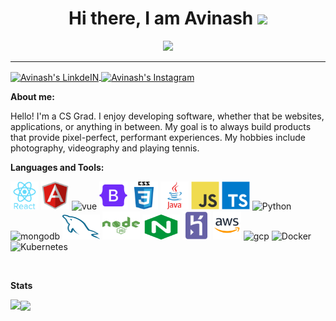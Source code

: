 <h1 align="center"> Hi there, I am Avinash <img src="https://media.giphy.com/media/hvRJCLFzcasrR4ia7z/giphy.gif" width="25px"> </h1>

<p align="center">
  <img src="https://komarev.com/ghpvc/?username=Avinash-Murugappan&color=c587c9"/>
  <br />
  <a href="https://www.linkedin.com/in/avinash-murugappan-73b901164/"> <hr />
  <img align="center" alt="Avinash's LinkdeIN" width="22px" src="https://cdn.jsdelivr.net/npm/simple-icons@v3/icons/linkedin.svg" />
</a>
<a href="https://www.instagram.com/avinash_arunachalam/">
  <img align="center" alt="Avinash's Instagram" width="22px" src="https://cdn.jsdelivr.net/npm/simple-icons@v3/icons/instagram.svg" />
</a>
</p>

<!-- **Avinash-Murugappan/Avinash-Murugappan** is a ✨ _special_ ✨ repository because its `README.md` (this file) appears on your GitHub profile.-->

**About me:**

Hello! I'm a CS Grad. I enjoy developing software, whether that be websites, applications, or anything in between. My goal is to always build products that provide pixel-perfect, performant experiences. My hobbies include photography, videography and playing tennis.

**Languages and Tools:**

<p align="left">
<img src="https://raw.githubusercontent.com/devicons/devicon/master/icons/react/react-original-wordmark.svg" alt="react" width="45" height="45" />
<img src="https://raw.githubusercontent.com/devicons/devicon/master/icons/angularjs/angularjs-original.svg" alt="angular-js" width="45" height="45" />
<img src="https://devicons.github.io/devicon/devicon.git/icons/vuejs/vuejs-original-wordmark.svg" alt="vue" width="45" height="45" />
<img src="https://raw.githubusercontent.com/devicons/devicon/master/icons/bootstrap/bootstrap-plain.svg" alt="bootstrap" width="45" height="45" />
<img src="https://raw.githubusercontent.com/devicons/devicon/master/icons/css3/css3-original-wordmark.svg" alt="css3" width="45" height="45"" />
<img src="https://raw.githubusercontent.com/devicons/devicon/master/icons/java/java-original-wordmark.svg" alt="java" width="45" height="45" />
<img src="https://raw.githubusercontent.com/devicons/devicon/master/icons/javascript/javascript-original.svg" alt="javascript" width="45" height="45" />
<img src="https://raw.githubusercontent.com/devicons/devicon/master/icons/typescript/typescript-original.svg" alt="typescript" width="45" height="45" />
<img src ="https://github.com/RaghavK16/RaghavK16/blob/master/images/python2.png" alt="Python" width="45" height="45">                                                                                                                                                      
<img src="https://devicons.github.io/devicon/devicon.git/icons/mongodb/mongodb-original-wordmark.svg" alt="mongodb" width="50" height="50" />
<img src="https://github.com/devicons/devicon/blob/master/icons/mysql/mysql-original.svg" alt="mysql"  width="60" height="40" />
<img src="https://github.com/devicons/devicon/blob/master/icons/nodejs/nodejs-plain-wordmark.svg" alt="nodejs" width="60" height="45" />
<img src="https://raw.githubusercontent.com/devicons/devicon/master/icons/nginx/nginx-original.svg" alt="nginx"  width="60" height="40" />
<img src="https://raw.githubusercontent.com/devicons/devicon/master/icons/heroku/heroku-plain.svg" alt="heroku" width="45" height="45" />
<img src="https://raw.githubusercontent.com/github/explore/80688e429a7d4ef2fca1e82350fe8e3517d3494d/topics/aws/aws.png" alt="aws" width="45" height="45" />
<img src="https://www.vectorlogo.zone/logos/google_cloud/google_cloud-icon.svg" alt="gcp" width="45" height="45" />
<img src="https://devicons.github.io/devicon/devicon.git/icons/docker/docker-original-wordmark.svg" alt="Docker" width="45" height="45" />
<img src="https://www.vectorlogo.zone/logos/kubernetes/kubernetes-icon.svg" alt="Kubernetes" width="45" height="45" />
                                                                                                                   
</p>

<br />

**Stats**

<img align="left" src="https://github-readme-stats.vercel.app/api/top-langs/?username=Avinash-Murugappan&theme=cobalt" />
<img align="center" src="https://github-readme-stats.vercel.app/api?username=Avinash-Murugappan&show_icons=true&hide=contribs,issues&theme=cobalt" />

